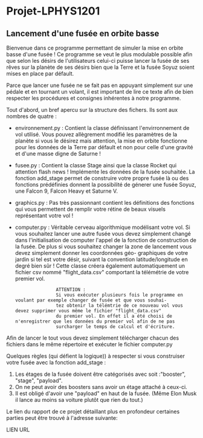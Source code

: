 # Projet-LPHYS1201
Lancement d'une fusée en orbite basse
--------------------------------------------------------------------------------------------------------------------------
Bienvenue dans ce programme permettant de simuler la mise en orbite basse d'une fusée !
Ce programme se veut le plus modulable possible afin que selon les désirs de l'utilisateurs celui-ci puisse lancer la fusée
de ses rêves sur la planète de ses désirs bien que la Terre et la fusée Soyuz soient mises en place par défault.

Parce que lancer une fusée ne se fait pas en appuyant simplement sur une pédale et en tournant un volant, il est important
de lire ce texte afin de bien respecter les procédures et consignes inhérentes à notre programme.

Tout d'abord, un bref apercu sur la structure des fichers. Ils sont aux nombres de quatre :
  
  - environnement.py : Contient la classe définissant l'envirronnement de vol utilisé. Vous pouvez allègrement modifié les
                       paramètres de la planète si vous le désirez mais attention, la mise en orbite fonctionne pour les 
                       données de la Terre par défault et non pour celle d'une gravité et d'une masse digne de Saturne !
                       
  - fusee.py         : Contient la classe Stage ainsi que la classe Rocket qui attention flash news ! Implémente les données
                       de la fusée souhaitée. La fonction add_stage permet de construire votre propre fusée là ou des fonctions
                       prédéfinies donnent la possibilité de génerer une fusée Soyuz, une Falcon 9, Falcon Heavy et Saturne V.
                       
  - graphics.py      : Pas très passionnant contient les définitions des fonctions qui vous permettent de remplir votre rétine 
                       de beaux visuels représentant votre vol !
                     
  - computer.py      : Véritable cerveau algorithmique modélisant votre vol. Si vous souhaitez lancer une autre fusée vous devez
                       simplement changé dans l'initialisation de computer l'appel de la fonction de construction de la fusée.
                       De plus si vous souhaitez changer la zone de lancement vous devez simplement donner les coordonnées géo-
                       graphiques de votre jardin si tel est votre désir, suivant la convention latitude/longitude en degré bien
                       sûr ! Cette classe créera également automatiquement un fichier csv nommé "flight_data.csv" comportant
                       la télémétrie de votre premier vol. 
                       
                       ATTENTION :
                       Si vous exécuter plusieurs fois le programme en voulant par exemple changer de fusée et que vous souhai-
                       tez obtenir la télémtrie de ce nouveau vol vous devez supprimer vous même le fichier "flight_data.csv" 
                       du premier vol. En effet il a été choisi de n'enregistrer que les données du premier vol afin de ne pas
                       surcharger le temps de calcul et d'écriture.
                       
Afin de lancer le tout vous devez simplement télécharger chacun des fichiers dans le même répertoire et exécuter le fichier
computer.py


Quelques règles (qui défient la logique)) à respecter si vous construiser votre fusée avec la fonction add_stage :

1) Les étages de la fusée doivent être catégorisés avec soit :"booster", "stage", "payload".
2) On ne peut avoir des boosters sans avoir un étage attaché à ceux-ci.
3) Il est obligé d'avoir une "payload" en haut de la fusée. (Même Elon Musk il lance au moins sa voiture plutôt que rien du tout.)


Le lien du rapport de ce projet détaillant plus en profondeur certaines parties peut être trouvé à l'adresse suivante:

LIEN URL
